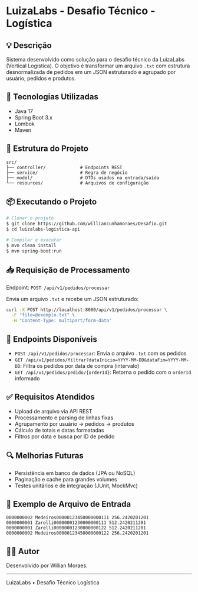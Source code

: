 # LuizaLabs - Desafio Técnico - Logística

## 💡 Descrição
Sistema desenvolvido como solução para o desafio técnico da LuizaLabs (Vertical Logística). O objetivo é transformar um arquivo `.txt` com estrutura desnormalizada de pedidos em um JSON estruturado e agrupado por usuário, pedidos e produtos.

## 🚀 Tecnologias Utilizadas
- Java 17
- Spring Boot 3.x
- Lombok
- Maven

## 📁 Estrutura do Projeto
```
src/
├── controller/             # Endpoints REST
├── service/                # Regra de negócio
├── model/                  # DTOs usados na entrada/saída
└── resources/              # Arquivos de configuração
```

## 📦 Executando o Projeto
```bash
# Clonar o projeto
$ git clone https://github.com/williancunhamoraes/Desafio.git
$ cd luizalabs-logistica-api

# Compilar e executar
$ mvn clean install
$ mvn spring-boot:run
```

## 📥 Requisição de Processamento
Endpoint: `POST /api/v1/pedidos/processar`

Envia um arquivo `.txt` e recebe um JSON estruturado:
```bash
curl -X POST http://localhost:8080/api/v1/pedidos/processar \
  -F "file=@exemplo.txt" \
  -H "Content-Type: multipart/form-data"
```

## 🔎 Endpoints Disponíveis
- `POST /api/v1/pedidos/processar`: Envia o arquivo `.txt` com os pedidos
- `GET /api/v1/pedidos/filtrar?dataInicio=YYYY-MM-DD&dataFim=YYYY-MM-DD`: Filtra os pedidos por data de compra (intervalo)
- `GET /api/v1/pedidos/pedido/{orderId}`: Retorna o pedido com o `orderId` informado

## ✅ Requisitos Atendidos
- Upload de arquivo via API REST
- Processamento e parsing de linhas fixas
- Agrupamento por usuário → pedidos → produtos
- Cálculo de totais e datas formatadas
- Filtros por data e busca por ID de pedido

## 🔍 Melhorias Futuras
- Persistência em banco de dados (JPA ou NoSQL)
- Paginação e cache para grandes volumes
- Testes unitários e de integração (JUnit, MockMvc)

## 📄 Exemplo de Arquivo de Entrada
```
0000000002 Medeiros00000123450000000111 256.2420201201
0000000001 Zarelli00000001230000000111 512.2420211201
0000000001 Zarelli00000001230000000122 512.2420211201
0000000002 Medeiros00000123450000000122 256.2420201201
```

## 👨‍💻 Autor
Desenvolvido por Willian Moraes.

---
LuizaLabs • Desafio Técnico Logística
